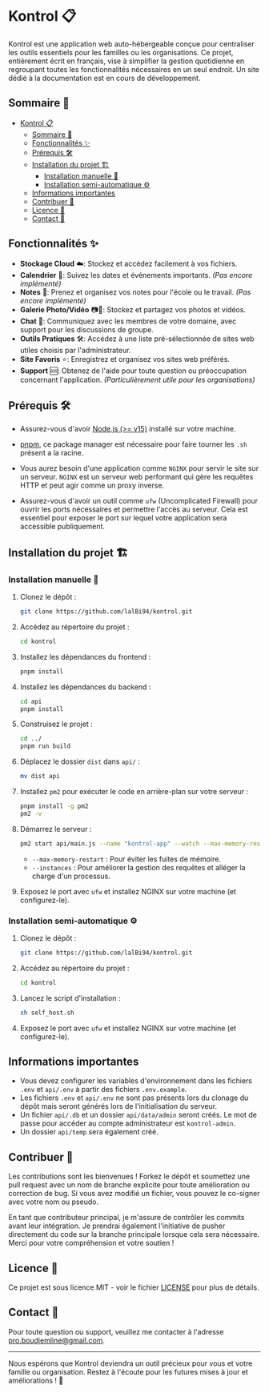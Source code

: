 # Kontrol 📋

Kontrol est une application web auto-hébergeable conçue pour centraliser les outils essentiels pour les familles ou les organisations. Ce projet, entièrement écrit en français, vise à simplifier la gestion quotidienne en regroupant toutes les fonctionnalités nécessaires en un seul endroit. Un site dédié à la documentation est en cours de développement.

## Sommaire 📑

-   [Kontrol 📋](#kontrol-)
    -   [Sommaire 📑](#sommaire-)
    -   [Fonctionnalités ✨](#fonctionnalités-)
    -   [Prérequis 🛠️](#prérequis-️)
    -   [Installation du projet 🏗️](#installation-du-projet-️)
        -   [Installation manuelle 🔧](#installation-manuelle-)
        -   [Installation semi-automatique ⚙️](#installation-semi-automatique-️)
    -   [Informations importantes](#informations-importantes)
    -   [Contribuer 🤝](#contribuer-)
    -   [Licence 📜](#licence-)
    -   [Contact 📧](#contact-)

## Fonctionnalités ✨

-   **Stockage Cloud** ☁️: Stockez et accédez facilement à vos fichiers.
-   **Calendrier** 📅: Suivez les dates et événements importants. _(Pas encore implémenté)_
-   **Notes** 📝: Prenez et organisez vos notes pour l'école ou le travail. _(Pas encore implémenté)_
-   **Galerie Photo/Vidéo** 📷🎥: Stockez et partagez vos photos et vidéos.
-   **Chat** 💬: Communiquez avec les membres de votre domaine, avec support pour les discussions de groupe.
-   **Outils Pratiques** 🛠️: Accédez à une liste pré-sélectionnée de sites web utiles choisis par l'administrateur.
-   **Site Favoris** ⭐: Enregistrez et organisez vos sites web préférés.
-   **Support** 🆘: Obtenez de l'aide pour toute question ou préoccupation concernant l'application. _(Particulièrement utile pour les organisations)_

## Prérequis 🛠️

-   Assurez-vous d'avoir [Node.js (>= v15)](https://nodejs.org/en/download/package-manager) installé sur votre machine.

-   [pnpm](https://pnpm.io/installation), ce package manager est nécessaire pour faire tourner les `.sh` présent a la racine.

-   Vous aurez besoin d'une application comme `NGINX` pour servir le site sur un serveur. `NGINX` est un serveur web performant qui gère les requêtes HTTP et peut agir comme un proxy inverse.

-   Assurez-vous d'avoir un outil comme `ufw` (Uncomplicated Firewall) pour ouvrir les ports nécessaires et permettre l'accès au serveur. Cela est essentiel pour exposer le port sur lequel votre application sera accessible publiquement.

## Installation du projet 🏗️

### Installation manuelle 🔧

1. Clonez le dépôt :

    ```sh
    git clone https://github.com/lalBi94/kontrol.git
    ```

2. Accédez au répertoire du projet :

    ```sh
    cd kontrol
    ```

3. Installez les dépendances du frontend :

    ```sh
    pnpm install
    ```

4. Installez les dépendances du backend :

    ```sh
    cd api
    pnpm install
    ```

5. Construisez le projet :

    ```sh
    cd ../
    pnpm run build
    ```

6. Déplacez le dossier `dist` dans `api/` :

    ```sh
    mv dist api
    ```

7. Installez `pm2` pour exécuter le code en arrière-plan sur votre serveur :

    ```sh
    pnpm install -g pm2
    pm2 -v
    ```

8. Démarrez le serveur :

    ```sh
    pm2 start api/main.js --name "kontrol-app" --watch --max-memory-restart 300M --instances 2 --env production
    ```

    - `--max-memory-restart` : Pour éviter les fuites de mémoire.
    - `--instances` : Pour améliorer la gestion des requêtes et alléger la charge d'un processus.

9. Exposez le port avec `ufw` et installez NGINX sur votre machine (et configurez-le).

### Installation semi-automatique ⚙️

1. Clonez le dépôt :

    ```sh
    git clone https://github.com/lalBi94/kontrol.git
    ```

2. Accédez au répertoire du projet :

    ```sh
    cd kontrol
    ```

3. Lancez le script d'installation :

    ```sh
    sh self_host.sh
    ```

4. Exposez le port avec `ufw` et installez NGINX sur votre machine (et configurez-le).

## Informations importantes

-   Vous devez configurer les variables d'environnement dans les fichiers `.env` et `api/.env` à partir des fichiers `.env.example`.
-   Les fichiers `.env` et `api/.env` ne sont pas présents lors du clonage du dépôt mais seront générés lors de l'initialisation du serveur.
-   Un fichier `api/.db` et un dossier `api/data/admin` seront créés. Le mot de passe pour accéder au compte administrateur est `kontrol-admin`.
-   Un dossier `api/temp` sera également créé.

## Contribuer 🤝

Les contributions sont les bienvenues ! Forkez le dépôt et soumettez une pull request avec un nom de branche explicite pour toute amélioration ou correction de bug. Si vous avez modifié un fichier, vous pouvez le co-signer avec votre nom ou pseudo.

En tant que contributeur principal, je m'assure de contrôler les commits avant leur intégration. Je prendrai également l'initiative de pusher directement du code sur la branche principale lorsque cela sera nécessaire. Merci pour votre compréhension et votre soutien !

## Licence 📜

Ce projet est sous licence MIT - voir le fichier [LICENSE](LICENSE) pour plus de détails.

## Contact 📧

Pour toute question ou support, veuillez me contacter à l'adresse [pro.boudjemline@gmail.com](mailto:pro.boudjemline@gmail.com).

---

Nous espérons que Kontrol deviendra un outil précieux pour vous et votre famille ou organisation. Restez à l'écoute pour les futures mises à jour et améliorations ! 🚀
